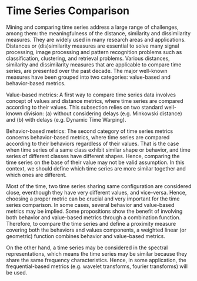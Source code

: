 # Time Series Comparison

Mining and comparing time series address a large range of challenges, among them: the meaningfulness of the distance, similarity and dissimilarity measures. They are widely used in many research areas and applications. Distances or (dis)similarity measures are essential to solve many signal processing, image processing and pattern recognition problems such as classification, clustering, and retrieval problems. Various distances, similarity and dissimilarity measures that are applicable to compare time series, are presented over the past decade. The major well-known measures have been grouped into two categories: value-based and behavior-based metrics.

Value-based metrics:
A first way to compare time series data involves concept of values and distance metrics, where time series are compared according to their values. This subsection relies on two standard well-known division: (a) without considering delays (e.g. Minkowski distance) and (b) with delays (e.g. Dynamic Time Warping).

Behavior-based metrics:
The second category of time series metrics concerns behavior-based metrics, where time series are compared according to their behaviors regardless of their values. That is the case when time series of a same class exhibit similar shape or behavior, and time series of different classes have different shapes. Hence, comparing the time series on the base of their value may not be valid assumption. In this context, we should define which time series are more similar together and which ones are different. 


Most of the time, two time series sharing same configuration are considered close, eventhough they have very different values, and vice-versa. Hence, choosing a proper metric can be crucial and very important for the time series comparison. In some cases, several behavior and value-based metrics may be implied. Some propositions show the benefit of involving both behavior and value-based metrics through a combination function. Therefore, to compare the time series and define a proximity measure covering both the behaviors and values components, a weighted linear (or geometric) function combines behavior and value-based metrics.

On the other hand, a time series may be considered in the spectral representations, which means the time series may be similar because they share the same frequency characteristics. Hence, in some application, the frequential-based metrics (e.g. wavelet transforms, fourier transforms) will be used.
